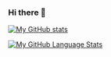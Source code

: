 ### Hi there 👋

[![My GitHub stats](https://github-readme-stats.vercel.app/api?username=biegomar&count_private=true&show_icons=true&theme=github_dark)](https://github.com/anuraghazra/github-readme-stats)

[![My GitHub Language Stats](https://github-readme-stats.vercel.app/api/top-langs/?username=biegomar&hide=css,scss,html&langs_count=10&theme=github_dark)]()


<!--
**biegomar/biegomar** is a ✨ _special_ ✨ repository because its `README.md` (this file) appears on your GitHub profile.

Here are some ideas to get you started:

- 🔭 I’m currently working on ...
- 🌱 I’m currently learning ...
- 👯 I’m looking to collaborate on ...
- 🤔 I’m looking for help with ...
- 💬 Ask me about ...
- 📫 How to reach me: ...
- 😄 Pronouns: ...
- ⚡ Fun fact: ...
-->
